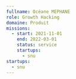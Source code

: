```yaml
---
fullname: Océane MEPHANE
role: Growth Hacking
domaine: Produit
missions:
  - start: 2021-11-01
    end: 2022-03-01
    status: service
    startups:
      - snu
startups:
  - snu
---
```


